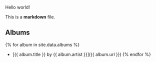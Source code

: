 Hello world!

This is a **markdown** file.

## Albums

{% for album in site.data.albums %}
- [{{ album.title }} by {{ album.artist }}]({{ album.url }})
{% endfor %}